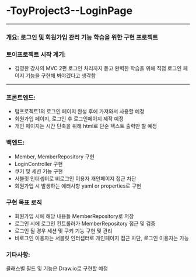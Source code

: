 # -ToyProject3--LoginPage

---

### 개요: 로그인 및 회원가입 관리 기능 학습을 위한 구현 프로젝트

### 토이프로젝트 시작 계기: 
- 김영한 강사의 MVC 2편 로그인 처리까지 듣고 완벽한 학습을 위해 
직접 로그인 페이지 기능을 구현해 봐야겠다고 생각함

---

### 프론트엔드:
- 텀프로젝트1의 로그인 페이지 완성 후에 가져와서 사용할 예정
- 회원가입 페이지, 로그인 후 로그인페이지 제작 예정
- 개인 페이지는 시간 단축을 위해 html로 단순 텍스트 출력만 할 예정

### 백엔드: 
- Member, MemberRepository 구현
- LoginController 구현
- 쿠키 및 세션 기능 구현
- 서블릿 인터셉터로 비로그인 이용자 개인페이지 접근 차단
- 회원가입 시 발생하는 에러사항 yaml or properties로 구현

### 구현 목표 로직
- 회원가입 시에 해당 내용들 MemberRepository로 저장
- 로그인 시에 로그인 컨트롤러가 MemberRepository 접근 및 검증
- 로그인 될 경우 세션 및 쿠키 기능 구현 및 관리
- 비로그인 이용자는 서블릿 인터셉터로 개인페이지 접근 차단, 로그인 이용자는 가능

### 기타사항:
클래스별 필드 및 기능은 Draw.io로 구현할 예정
